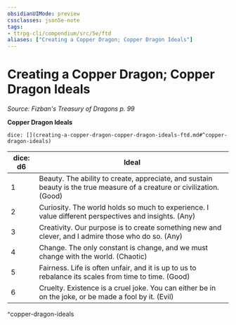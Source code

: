 ```yaml
---
obsidianUIMode: preview
cssclasses: json5e-note
tags:
- ttrpg-cli/compendium/src/5e/ftd
aliases: ["Creating a Copper Dragon; Copper Dragon Ideals"]
---
```

# Creating a Copper Dragon; Copper Dragon Ideals
*Source: Fizban's Treasury of Dragons p. 99* 

**Copper Dragon Ideals**

`dice: [](creating-a-copper-dragon-copper-dragon-ideals-ftd.md#^copper-dragon-ideals)`

| dice: d6 | Ideal |
|----------|-------|
| 1 | Beauty. The ability to create, appreciate, and sustain beauty is the true measure of a creature or civilization. (Good) |
| 2 | Curiosity. The world holds so much to experience. I value different perspectives and insights. (Any) |
| 3 | Creativity. Our purpose is to create something new and clever, and I admire those who do so. (Any) |
| 4 | Change. The only constant is change, and we must change with the world. (Chaotic) |
| 5 | Fairness. Life is often unfair, and it is up to us to rebalance its scales from time to time. (Good) |
| 6 | Cruelty. Existence is a cruel joke. You can either be in on the joke, or be made a fool by it. (Evil) |
^copper-dragon-ideals